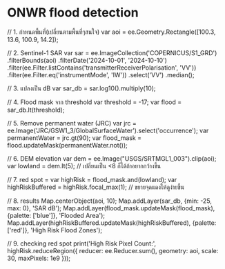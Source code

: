 # ONWR flood detection
// 1. กำหนดพื้นที่(เปลี่ยนตามพื้นที่ๆสนใจ)
var aoi = ee.Geometry.Rectangle([100.3, 13.6, 100.9, 14.2]);

// 2. Sentinel-1 SAR
var sar = ee.ImageCollection('COPERNICUS/S1_GRD')
  .filterBounds(aoi)
  .filterDate('2024-10-01', '2024-10-10')
  .filter(ee.Filter.listContains('transmitterReceiverPolarisation', 'VV'))
  .filter(ee.Filter.eq('instrumentMode', 'IW'))
  .select('VV')
  .median();

// 3. แปลงเป็น dB
var sar_db = sar.log10().multiply(10);

// 4. Flood mask จาก threshold
var threshold = -17;
var flood = sar_db.lt(threshold);

// 5. Remove permanent water (JRC)
var jrc = ee.Image('JRC/GSW1_3/GlobalSurfaceWater').select('occurrence');
var permanentWater = jrc.gt(90);
var flood_mask = flood.updateMask(permanentWater.not());

// 6. DEM elevation
var dem = ee.Image("USGS/SRTMGL1_003").clip(aoi);
var lowland = dem.lt(5);  // เปลี่ยนเป็น <8 ก็ได้ถ้าอยากกว้างขึ้น

// 7. red spot = 
var highRisk = flood_mask.and(lowland);
var highRiskBuffered = highRisk.focal_max(1);  // ขยายจุดแดงให้ดูง่ายขึ้น

// 8. results
Map.centerObject(aoi, 10);
Map.addLayer(sar_db, {min: -25, max: 0}, 'SAR dB');
Map.addLayer(flood_mask.updateMask(flood_mask), {palette: ['blue']}, 'Flooded Area');
Map.addLayer(highRiskBuffered.updateMask(highRiskBuffered), {palette: ['red']}, 'High Risk Flood Zones');

// 9. checking red spot 
print('High Risk Pixel Count:', highRisk.reduceRegion({
  reducer: ee.Reducer.sum(),
  geometry: aoi,
  scale: 30,
  maxPixels: 1e9
}));
